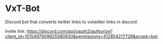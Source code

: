 # VxT-Bot
Discord bot that converts twitter links to vxtwitter links in discord.

Invite link: https://discord.com/api/oauth2/authorize?client_id=1015497909925580830&permissions=412854217728&scope=bot

